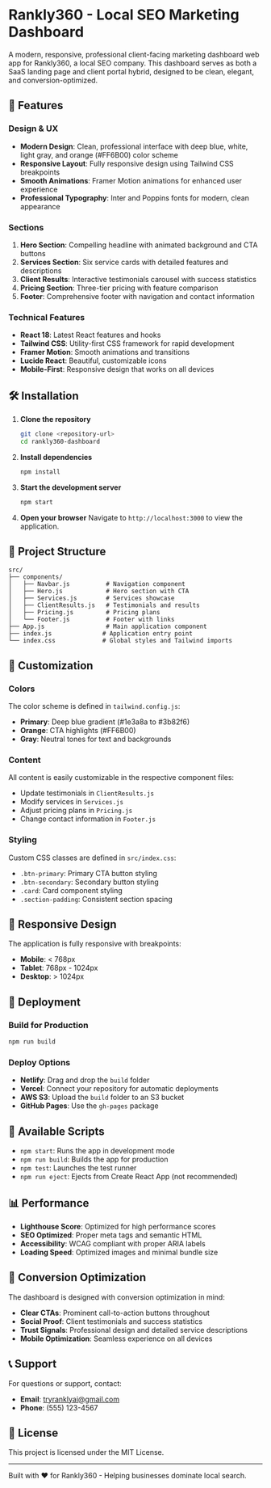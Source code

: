 # Rankly360 - Local SEO Marketing Dashboard

A modern, responsive, professional client-facing marketing dashboard web app for Rankly360, a local SEO company. This dashboard serves as both a SaaS landing page and client portal hybrid, designed to be clean, elegant, and conversion-optimized.

## 🚀 Features

### Design & UX
- **Modern Design**: Clean, professional interface with deep blue, white, light gray, and orange (#FF6B00) color scheme
- **Responsive Layout**: Fully responsive design using Tailwind CSS breakpoints
- **Smooth Animations**: Framer Motion animations for enhanced user experience
- **Professional Typography**: Inter and Poppins fonts for modern, clean appearance

### Sections
1. **Hero Section**: Compelling headline with animated background and CTA buttons
2. **Services Section**: Six service cards with detailed features and descriptions
3. **Client Results**: Interactive testimonials carousel with success statistics
4. **Pricing Section**: Three-tier pricing with feature comparison
5. **Footer**: Comprehensive footer with navigation and contact information

### Technical Features
- **React 18**: Latest React features and hooks
- **Tailwind CSS**: Utility-first CSS framework for rapid development
- **Framer Motion**: Smooth animations and transitions
- **Lucide React**: Beautiful, customizable icons
- **Mobile-First**: Responsive design that works on all devices

## 🛠️ Installation

1. **Clone the repository**
   ```bash
   git clone <repository-url>
   cd rankly360-dashboard
   ```

2. **Install dependencies**
   ```bash
   npm install
   ```

3. **Start the development server**
   ```bash
   npm start
   ```

4. **Open your browser**
   Navigate to `http://localhost:3000` to view the application.

## 📁 Project Structure

```
src/
├── components/
│   ├── Navbar.js          # Navigation component
│   ├── Hero.js            # Hero section with CTA
│   ├── Services.js        # Services showcase
│   ├── ClientResults.js   # Testimonials and results
│   ├── Pricing.js         # Pricing plans
│   └── Footer.js          # Footer with links
├── App.js                 # Main application component
├── index.js              # Application entry point
└── index.css             # Global styles and Tailwind imports
```

## 🎨 Customization

### Colors
The color scheme is defined in `tailwind.config.js`:
- **Primary**: Deep blue gradient (#1e3a8a to #3b82f6)
- **Orange**: CTA highlights (#FF6B00)
- **Gray**: Neutral tones for text and backgrounds

### Content
All content is easily customizable in the respective component files:
- Update testimonials in `ClientResults.js`
- Modify services in `Services.js`
- Adjust pricing plans in `Pricing.js`
- Change contact information in `Footer.js`

### Styling
Custom CSS classes are defined in `src/index.css`:
- `.btn-primary`: Primary CTA button styling
- `.btn-secondary`: Secondary button styling
- `.card`: Card component styling
- `.section-padding`: Consistent section spacing

## 📱 Responsive Design

The application is fully responsive with breakpoints:
- **Mobile**: < 768px
- **Tablet**: 768px - 1024px
- **Desktop**: > 1024px

## 🚀 Deployment

### Build for Production
```bash
npm run build
```

### Deploy Options
- **Netlify**: Drag and drop the `build` folder
- **Vercel**: Connect your repository for automatic deployments
- **AWS S3**: Upload the `build` folder to an S3 bucket
- **GitHub Pages**: Use the `gh-pages` package

## 🔧 Available Scripts

- `npm start`: Runs the app in development mode
- `npm run build`: Builds the app for production
- `npm test`: Launches the test runner
- `npm run eject`: Ejects from Create React App (not recommended)

## 📊 Performance

- **Lighthouse Score**: Optimized for high performance scores
- **SEO Optimized**: Proper meta tags and semantic HTML
- **Accessibility**: WCAG compliant with proper ARIA labels
- **Loading Speed**: Optimized images and minimal bundle size

## 🎯 Conversion Optimization

The dashboard is designed with conversion optimization in mind:
- **Clear CTAs**: Prominent call-to-action buttons throughout
- **Social Proof**: Client testimonials and success statistics
- **Trust Signals**: Professional design and detailed service descriptions
- **Mobile Optimization**: Seamless experience on all devices

## 📞 Support

For questions or support, contact:
- **Email**: tryranklyai@gmail.com
- **Phone**: (555) 123-4567

## 📄 License

This project is licensed under the MIT License.

---

Built with ❤️ for Rankly360 - Helping businesses dominate local search. 